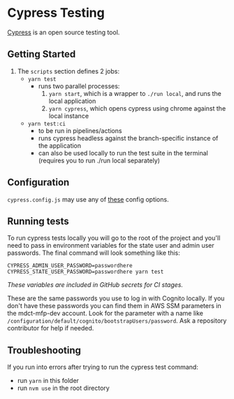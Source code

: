 # Cypress Testing

[Cypress](https://www.cypress.io/features) is an open source testing tool.

## Getting Started

1. The `scripts` section defines 2 jobs:
   - `yarn test`
     - runs two parallel processes:
       1. `yarn start`, which is a wrapper to `./run local`, and runs the local application
       1. `yarn cypress`, which opens cypress using chrome against the local instance
   - `yarn test:ci`
     - to be run in pipelines/actions
     - runs cypress headless against the branch-specific instance of the application
     - can also be used locally to run the test suite in the terminal (requires you to run ./run local separately)

## Configuration

`cypress.config.js` may use any of [these](https://docs.cypress.io/guides/references/configuration#Global) config options.

## Running tests

To run cypress tests locally you will go to the root of the project and you'll need to pass in environment variables for the state user and admin user passwords.
The final command will look something like this:

`CYPRESS_ADMIN_USER_PASSWORD=passwordhere CYPRESS_STATE_USER_PASSWORD=passwordhere yarn test`

_These variables are included in GitHub secrets for CI stages._

These are the same passwords you use to log in with Cognito locally. If you don't have these passwords you can find them in AWS SSM parameters in the mdct-mfp-dev account. Look for the parameter with a name like `/configuration/default/cognito/bootstrapUsers/password`. Ask a repository contributor for help if needed.

## Troubleshooting

If you run into errors after trying to run the cypress test command:

- run `yarn` in this folder
- run `nvm use` in the root directory
